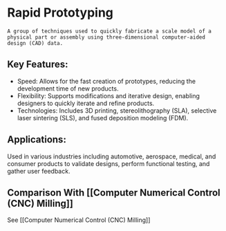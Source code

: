 # Rapid Prototyping
    A group of techniques used to quickly fabricate a scale model of a physical part or assembly using three-dimensional computer-aided design (CAD) data.

## Key Features:
- Speed: Allows for the fast creation of prototypes, reducing the development time of new products.
- Flexibility: Supports modifications and iterative design, enabling designers to quickly iterate and refine products.
- Technologies: Includes 3D printing, stereolithography (SLA), selective laser sintering (SLS), and fused deposition modeling (FDM).

## Applications:
Used in various industries including automotive, aerospace, medical, and consumer products to validate designs, perform functional testing, and gather user feedback.

## Comparison With [[Computer Numerical Control (CNC) Milling]]
See [[Computer Numerical Control (CNC) Milling]]
